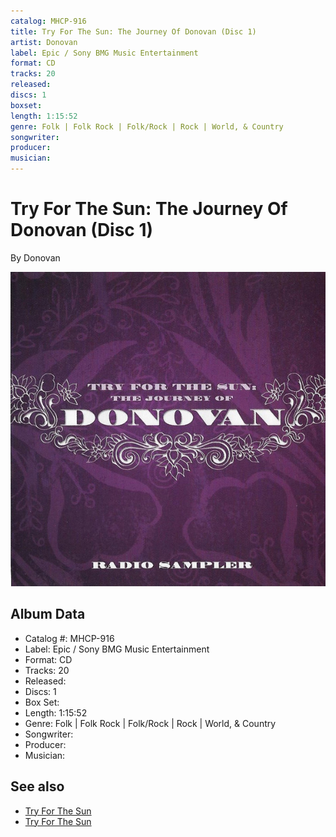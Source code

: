 ```yaml
---
catalog: MHCP-916
title: Try For The Sun: The Journey Of Donovan (Disc 1)
artist: Donovan
label: Epic / Sony BMG Music Entertainment
format: CD
tracks: 20
released: 
discs: 1
boxset: 
length: 1:15:52
genre: Folk | Folk Rock | Folk/Rock | Rock | World, & Country
songwriter: 
producer: 
musician: 
---
```


# Try For The Sun: The Journey Of Donovan (Disc 1)

By Donovan

![](../../assets/cdcovers/Donovan-Try_For_The_Sun_The_Journey_Of_Donovan.png)

## Album Data

- Catalog #: MHCP-916
- Label: Epic / Sony BMG Music Entertainment
- Format: CD
- Tracks: 20
- Released: 
- Discs: 1
- Box Set: 
- Length: 1:15:52
- Genre: Folk | Folk Rock | Folk/Rock | Rock | World, & Country
- Songwriter: 
- Producer: 
- Musician: 


## See also

- [Try For The Sun](Try_For_The_Sun-_The_Journey_Of_Donovan_Disc_2.md)
- [Try For The Sun](Try_For_The_Sun-_The_Journey_Of_Donovan_Disc_3.md)
